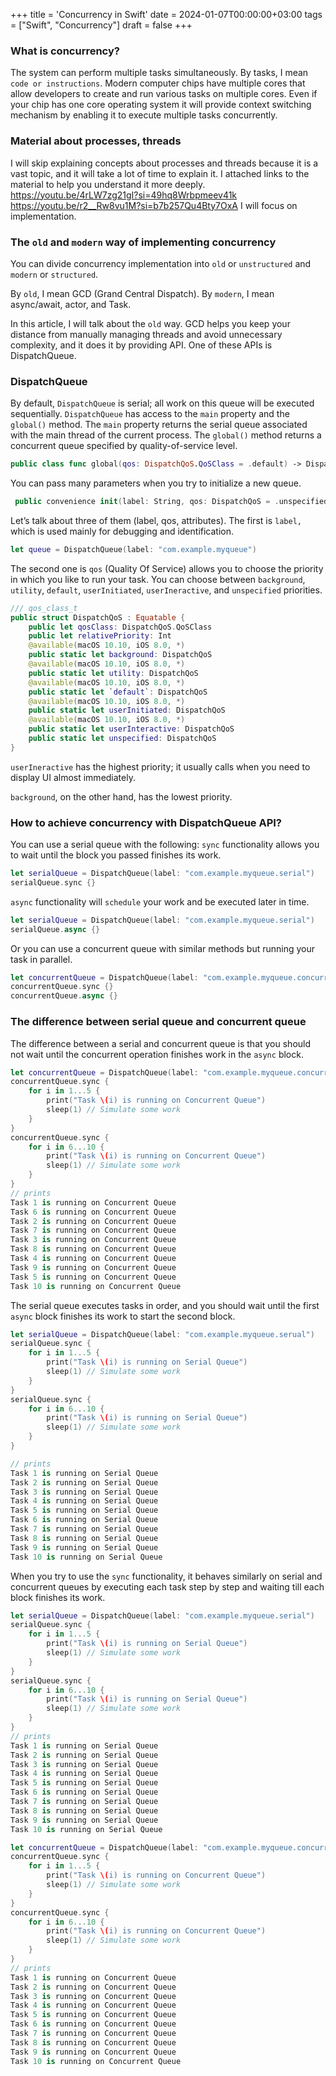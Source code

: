 +++
title = 'Concurrency in Swift'
date = 2024-01-07T00:00:00+03:00
tags = ["Swift", "Concurrency"]
draft = false
+++

### What is concurrency?
The system can perform multiple tasks simultaneously. By tasks, I mean `code or instructions`.
Modern computer chips have multiple cores that allow developers to create and run various tasks on multiple cores. Even if your chip has one core operating system it will provide context switching mechanism by enabling it to execute multiple tasks concurrently.

### Material about processes, threads
I will skip explaining concepts about processes and threads because it is a vast topic, and it will take a lot of time to explain it. I attached links to the material to help you understand it more deeply.
https://youtu.be/4rLW7zg21gI?si=49hq8Wrbpmeev41k
https://youtu.be/r2__Rw8vu1M?si=b7b257Qu4Bty7OxA
I will focus on implementation.

### The `old` and `modern` way of implementing concurrency
You can divide concurrency implementation into `old` or `unstructured` and `modern` or `structured`.

By `old`, I mean GCD (Grand Central Dispatch).
By `modern`, I mean async/await, actor, and Task.

In this article, I will talk about the `old` way.
GCD helps you keep your distance from manually managing threads and avoid unnecessary complexity, and it does it by providing API.
One of these APIs is DispatchQueue.

### DispatchQueue
By default, `DispatchQueue` is serial; all work on this queue will be executed sequentially.
`DispatchQueue` has access to the `main` property and the `global()` method.
The `main` property returns the serial queue associated with the main thread of the current process.
The `global()` method returns a concurrent queue specified by quality-of-service level.

``` swift
public class func global(qos: DispatchQoS.QoSClass = .default) -> DispatchQueue
```

You can pass many parameters when you try to initialize a new queue.
``` swift
 public convenience init(label: String, qos: DispatchQoS = .unspecified, attributes: DispatchQueue.Attributes = [], autoreleaseFrequency: DispatchQueue.AutoreleaseFrequency = .inherit, target: DispatchQueue? = nil)
 ``` 

Let’s talk about three of them (label, qos, attributes).
The first is `label,` which is used mainly for debugging and identification.

``` swift
let queue = DispatchQueue(label: "com.example.myqueue")
``` 

The second one is `qos` (Quality Of Service) allows you to choose the priority in which you like to run your task. You can choose between `background`, `utility`, `default`, `userInitiated`, `userIneractive`, and `unspecified` priorities.

``` swift
/// qos_class_t
public struct DispatchQoS : Equatable {
    public let qosClass: DispatchQoS.QoSClass
    public let relativePriority: Int
    @available(macOS 10.10, iOS 8.0, *)
    public static let background: DispatchQoS
    @available(macOS 10.10, iOS 8.0, *)
    public static let utility: DispatchQoS
    @available(macOS 10.10, iOS 8.0, *)
    public static let `default`: DispatchQoS
    @available(macOS 10.10, iOS 8.0, *)
    public static let userInitiated: DispatchQoS
    @available(macOS 10.10, iOS 8.0, *)
    public static let userInteractive: DispatchQoS
    public static let unspecified: DispatchQoS
}
``` 
`userIneractive` has the highest priority; it usually calls when you need to display UI almost immediately.

`background`, on the other hand, has the lowest priority.

### How to achieve concurrency with DispatchQueue API?
You can use a serial queue with the following:
`sync` functionality allows you to wait until the block you passed finishes its work.

``` swift
let serialQueue = DispatchQueue(label: "com.example.myqueue.serial")
serialQueue.sync {}
``` 
`async` functionality will `schedule` your work and be executed later in time.

``` swift
let serialQueue = DispatchQueue(label: "com.example.myqueue.serial")
serialQueue.async {}
``` 

Or you can use a concurrent queue with similar methods but running your task in parallel.

``` swift
let concurrentQueue = DispatchQueue(label: "com.example.myqueue.concurrent", attributes: .concurrent)
concurrentQueue.sync {}
concurrentQueue.async {}
``` 

### The difference between serial queue and concurrent queue
The difference between a serial and concurrent queue is that you should not wait until the concurrent operation finishes work in the `async` block.

``` swift
let concurrentQueue = DispatchQueue(label: "com.example.myqueue.concurrent", attributes: .concurrent)
concurrentQueue.sync {
    for i in 1...5 {
        print("Task \(i) is running on Concurrent Queue")
        sleep(1) // Simulate some work
    }
}
concurrentQueue.sync {
    for i in 6...10 {
        print("Task \(i) is running on Concurrent Queue")
        sleep(1) // Simulate some work
    }
}
// prints
Task 1 is running on Concurrent Queue
Task 6 is running on Concurrent Queue
Task 2 is running on Concurrent Queue
Task 7 is running on Concurrent Queue
Task 3 is running on Concurrent Queue
Task 8 is running on Concurrent Queue
Task 4 is running on Concurrent Queue
Task 9 is running on Concurrent Queue
Task 5 is running on Concurrent Queue
Task 10 is running on Concurrent Queue
``` 

The serial queue executes tasks in order, and you should wait until the first `async` block finishes its work to start the second block.

``` swift
let serialQueue = DispatchQueue(label: "com.example.myqueue.serual")
serialQueue.sync {
    for i in 1...5 {
        print("Task \(i) is running on Serial Queue")
        sleep(1) // Simulate some work
    }
}
serialQueue.sync {
    for i in 6...10 {
        print("Task \(i) is running on Serial Queue")
        sleep(1) // Simulate some work
    }
}

// prints
Task 1 is running on Serial Queue
Task 2 is running on Serial Queue
Task 3 is running on Serial Queue
Task 4 is running on Serial Queue
Task 5 is running on Serial Queue
Task 6 is running on Serial Queue
Task 7 is running on Serial Queue
Task 8 is running on Serial Queue
Task 9 is running on Serial Queue
Task 10 is running on Serial Queue
``` 

When you try to use the `sync` functionality, it behaves similarly on serial and concurrent queues by executing each task step by step and waiting till each block finishes its work.

``` swift
let serialQueue = DispatchQueue(label: "com.example.myqueue.serial")
serialQueue.sync {
    for i in 1...5 {
        print("Task \(i) is running on Serial Queue")
        sleep(1) // Simulate some work
    }
}
serialQueue.sync {
    for i in 6...10 {
        print("Task \(i) is running on Serial Queue")
        sleep(1) // Simulate some work
    }
}
// prints
Task 1 is running on Serial Queue
Task 2 is running on Serial Queue
Task 3 is running on Serial Queue
Task 4 is running on Serial Queue
Task 5 is running on Serial Queue
Task 6 is running on Serial Queue
Task 7 is running on Serial Queue
Task 8 is running on Serial Queue
Task 9 is running on Serial Queue
Task 10 is running on Serial Queue
``` 
``` swift
let concurrentQueue = DispatchQueue(label: "com.example.myqueue.concurrent", attributes: .concurrent)
concurrentQueue.sync {
    for i in 1...5 {
        print("Task \(i) is running on Concurrent Queue")
        sleep(1) // Simulate some work
    }
}
concurrentQueue.sync {
    for i in 6...10 {
        print("Task \(i) is running on Concurrent Queue")
        sleep(1) // Simulate some work
    }
}
// prints
Task 1 is running on Concurrent Queue
Task 2 is running on Concurrent Queue
Task 3 is running on Concurrent Queue
Task 4 is running on Concurrent Queue
Task 5 is running on Concurrent Queue
Task 6 is running on Concurrent Queue
Task 7 is running on Concurrent Queue
Task 8 is running on Concurrent Queue
Task 9 is running on Concurrent Queue
Task 10 is running on Concurrent Queue
``` 